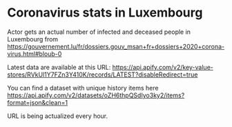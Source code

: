 # Coronavirus stats in Luxembourg
Actor gets an actual number of infected and deceased people in Luxembourg from https://gouvernement.lu/fr/dossiers.gouv_msan+fr+dossiers+2020+corona-virus.html#bloub-0

Latest data are available at this URL: https://api.apify.com/v2/key-value-stores/RVkUl1Y7FZn3Y410K/records/LATEST?disableRedirect=true

You can find a dataset with unique history items here https://api.apify.com/v2/datasets/oZH6thpQSdIyo3ky2/items?format=json&clean=1

URL is being actualized every hour.
